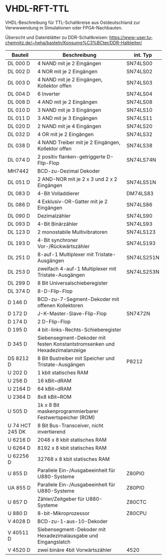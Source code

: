 # VHDL-RFT-TTL
VHDL-Beschreibung für TTL-Schaltkreise aus Ostdeutschland zur Verwwwendung in Simulationen oder FPGA-Nachbauten.

Übersicht und Datenblätter zu DDR-Schaltkreisen:
https://www-user.tu-chemnitz.de/~heha/basteln/Konsumg%C3%BCter/DDR-Halbleiter/

                                                                    
Bauteil         | Beschreibung                                            | int. Typ
-------         | ------------                                            | --------
DL 000 D        | 4 NAND mit je 2 Eingängen                               | SN74LS00
DL 002 D        | 4 NOR mit je 2 Eingängen                                | SN74LS02
DL 003 D        | 4 NAND mit je 2 Eingängen, Kollektor offen              | SN74LS03
DL 004 D        | 6 Inverter                                              | SN74LS04 
DL 008 D        | 4 AND mit je 2 Eingängen                                | SN74LS08
DL 010 D        | 3 NAND mit je 3 Eingängen                               | SN74LS10
DL 011 D        | 3 AND mit je 3 Eingängen                                | SN74LS11
DL 020 D        | 2 NAND mit je 4 Eingängen                               | SN74LS20
DL 032 D        | 4 OR mit je 2 Eingängen                                 | SN74LS32
DL 038 D        | 4 NAND Treiber mit je 2 Eingängen, Kollektor offen      | SN74LS38
DL 074 D        | 2 positiv flanken-getriggerte D-Flip-Flop               | SN74LS74N 
MH7442          | BCD-zu-Dezimal Dekoder                                  
DL 051 D        | 2 AND-NOR mit je 2 x 3 und 2 x 2 Eingängen              | SN74LS51N 
DL 083 D        | 4-Bit Volladdierer                                      | DM74LS83
DL 086 D        | 4 Exklusiv-OR-Gatter mit je 2 Eingängen                 | SN74LS86
DL 090 D        | Dezimalzähler                                           | SN74LS90
DL 093 D        | 4-Bit Binärzähler                                       | SN74LS93
DL 123 D        | 2 monostabile Multivibratoren                           | SN74LS123
DL 193 D        | 4-Bit synchroner Vor-/Rückwärtszähler                   | SN74LS193
DL 251 D        | 8-auf-1 Multiplexer mit Tristate-Ausgängen              | SN74LS251N
DL 253 D        | zweifach 4-auf-1 Multiplexer mit Tristate-Ausgängen     | SN74LS253N
DL 299 D        | 8 Bit Universalschieberegister                          
DL 374 D        | 8-D-Flip-Flop                                           
D 146 D         | BCD-zu-7-Segment-Dekoder mit offenen Kollektoren
D 172 D         | J-K-Master-Slave-Flip-Flop                              | SN7472N
D 174 D         | 2 D-Flip-Flop                                           
D 195 D         | 4 bit-links-Rechts-Schieberegister                      
D 345 D         | Siebensegment-Dekoder mit festen Konstantstromsenken und Hexadezimalanzeige
DS 8212 D       | 8 Bit Bustreiber mit Speicher und Tristate-Ausgängen    | P8212
U 202 D         | 1 kbit statisches RAM 
U 256 D         | 16 kBit~dRAM
U 2164 D        | 64 kBit~dRAM
U 2364 D        | 8x8 kBit~ROM
U 505 D         | 1k x 8 Bit maskenprogrammierbarer Festwertspeicher (ROM)
U 74 HCT 245 DK | 8 Bit Bus-Transceiver, nicht invertierend
U 6216 D        | 2048 x 8 kbit statisches RAM 
U 6264 D        | 8192 x 8 kbit statisches RAM 
U 62256 D       | 32768 x 8 kbit statisches RAM 
U 855 D         | Parallele Ein-/Ausgabeeinheit für U880-Systeme          | Z80PIO
UA 855 D        | Parallele Ein-/Ausgabeeinheit für U880-Systeme          | Z80PIO
U 857 D         | Zähler/Zeitgeber für U880-Systeme                       | Z80CTC 
U 880 D         | 8-bit-Mikroprozessor                                    | Z80CPU
V 4028 D        | BCD-zu-1-aus-10-Dekoder 
V 40511 D       | Siebensegment-Dekoder mit Hexadezimalausgabe und Eingangslatch
V 4520 D        | zwei binäre 4bit Vorwärtszähler                         | 4520 
